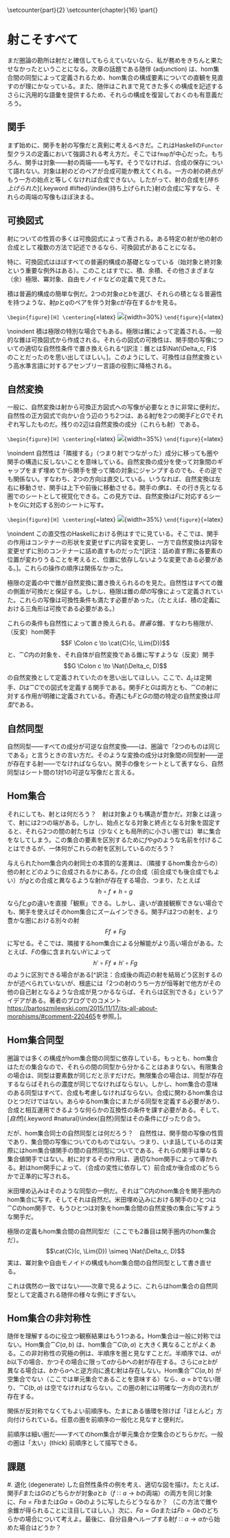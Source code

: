 \setcounter{part}{2}
\setcounter{chapter}{16}
\part{}

# 射こそすべて

まだ圏論の勘所は射だと確信してもらえていないなら、私が務めをきちんと果たせなかったということになる。次章の話題である随伴 (adjunction) は、hom集合間の同型によって定義されるため、hom集合の構成要素についての直観を見直すのが理にかなっている。また、随伴はこれまで見てきた多くの構成を記述するさらに汎用的な語彙を提供するため、それらの構成を復習しておくのも有意義だろう。

## 関手

まず始めに、関手を射の写像だと真剣に考えるべきだ。これはHaskellの`Functor`型クラスの定義において強調される考え方だ。そこでは`fmap`が中心だった。もちろん、関手は対象――射の両端――も写す。そうでなければ、合成の保存について語れない。対象は射のどのペアが合成可能か教えてくれる。一方の射の終点がもう一方の始点と等しくなければ合成できない。したがって、射の合成を[*持ち上げられた*]{.keyword #lifted}\index{持ち上げられた}射の合成に写すなら、それらの両端の写像もほぼ決まる。

## 可換図式

射についての性質の多くは可換図式によって表される。ある特定の射が他の射の合成として複数の方法で記述できるなら、可換図式があることになる。

特に、可換図式はほぼすべての普遍的構成の基礎となっている（始対象と終対象という重要な例外はある）。このことはすでに、積、余積、その他さまざまな（余）極限、冪対象、自由モノイドなどの定義で見てきた。

積は普遍的構成の簡単な例だ。2つの対象$a$と$b$を選び、それらの積となる普遍性を持つような、射$p$と$q$のペアを伴う対象$c$が存在するかを見る。

`\begin{figure}[H] \centering`{=latex}
![](images/productranking.jpg){width=30%}
`\end{figure}`{=latex}

\noindent
積は極限の特別な場合でもある。極限は錐によって定義される。一般的な錐は可換図式から作成される。それらの図式の可換性は、関手間の写像についての適切な自然性条件で置き換えられる^[訳注：錐とは$\Nat(\Delta_c, F)$ のことだったのを思い出してほしい。]。このようにして、可換性は自然変換という高水準言語に対するアセンブリー言語の役割に降格される。

## 自然変換

一般に、自然変換は射から可換正方図式への写像が必要なときに非常に便利だ。自然性の正方図式で向かい合う辺のうち2つは、ある射$f$を2つの関手$F$と$G$でそれぞれ写したものだ。残りの2辺は自然変換の成分（これらも射）である。

`\begin{figure}[H] \centering`{=latex}
![](images/3_naturality.jpg){width=35%}
`\end{figure}`{=latex}

\noindent
自然性は「隣接する」（つまり射でつながった）成分に移っても圏や関手の構造に反しないことを意味している。自然変換の成分を使って対象間のギャップをまず埋めてから関手を使って隣の対象にジャンプするのでも、その逆でも関係ない。すなわち、2つの方向は直交している。いうなれば、自然変換は左右に移動させ、関手は上下や前後に移動させる。関手の*像*は、その行き先となる圏でのシートとして視覚化できる。この見方では、自然変換は$F$に対応するシートを$G$に対応する別のシートに写す。

`\begin{figure}[H] \centering`{=latex}
![](images/sheets.png){width=35%}
`\end{figure}`{=latex}

\noindent
この直交性のHaskellにおける例はすでに見ている。そこでは、関手の作用はコンテナーの形状を変更せずに内容を変更し、一方で自然変換は内容を変更せずに別のコンテナーに詰め直すものだった^[訳注：詰め直す際に各要素の位置が変わりうることを考えると、位置に依存しないような変更である必要がある。]。これらの操作の順序は関係なかった。

極限の定義の中で錐が自然変換に置き換えられるのを見た。自然性はすべての錐の側面が可換だと保証する。しかし、極限は錐の*間の*写像によって定義されていた。これらの写像は可換性条件も満たす必要があった。（たとえば、積の定義における三角形は可換である必要がある。）

これらの条件も自然性によって置き換えられる。*普遍な*錐、すなわち極限が、（反変）hom関手
$$F \Colon c \to \cat{C}(c, \Lim{D})$$
と、$\cat{C}$内の対象を、それ自体が自然変換である錐に写すような（反変）関手
$$G \Colon c \to \Nat(\Delta_c, D)$$
の自然変換として定義されていたのを思い出してほしい。ここで、$\Delta_c$は定関手、$D$は$\cat{C}$での図式を定義する関手である。関手$F$と$G$は両方とも、$\cat{C}$の射に対する作用が明確に定義されている。奇遇にも$F$と$G$の間の特定の自然変換は*同型*である。

## 自然同型

自然同型――すべての成分が可逆な自然変換――は、圏論で「2つのものは同じである」と言うときの言い方だ。そのような変換の成分は対象間の同型射――逆が存在する射――でなければならない。関手の像をシートとして表すなら、自然同型はシート間の1対1の可逆な写像だと言える。

## Hom集合

それにしても、射とは何だろう？　射は対象よりも構造が豊かだ。対象とは違って、射には2つの端がある。しかし、始点となる対象と終点となる対象を固定すると、それら2つの間の射たちは（少なくとも局所的に小さい圏では）単に集合をなしてしまう。この集合の要素を区別するために$f$や$g$のような名前を付けることはできるが、一体何がこれらの射を区別しているのだろう？

与えられたhom集合内の射同士の本質的な差異は、（隣接するhom集合からの）他の射とどのように合成されるかにある。$f$との合成（前合成でも後合成でもよい）が$g$との合成と異なるような射$h$が存在する場合、つまり、たとえば
$$h \circ f \neq h \circ g$$
なら$f$と$g$の違いを直接「観察」できる。しかし、違いが直接観察できない場合でも、関手を使えばそのhom集合にズームインできる。関手$F$は2つの射を、より豊かな圏における別々の射
$$F f \neq F g$$
に写せる。そこでは、隣接するhom集合による分解能がより高い場合がある。たとえば、$F$の像に含まれない$h'$によって
$$h' \circ F f \neq h' \circ F g$$
のように区別できる場合がある[^訳注：合成後の両辺の射を結局どう区別するのかが述べられていないが、根底には「2つの射のうち一方が恒等射で他方がその他の自己射となるような合成が見つかるならば、それらは区別できる」というアイデアがある。著者のブログでのコメント<https://bartoszmilewski.com/2015/11/17/its-all-about-morphisms/#comment-220465>を参照。]。

## Hom集合同型

圏論では多くの構成がhom集合間の同型に依存している。もっとも、hom集合はただの集合なので、それらの間の同型から分かることはあまりない。有限集合の場合は、同型は要素数が同じだと示すだけだ。無限集合の場合は、同型が存在するならばそれらの濃度が同じでなければならない。しかし、hom集合の意味のある同型はすべて、合成も考慮しなければならない。合成に関わるhom集合はひとつだけではない。あらゆるhom集合にまたがる同型を定義する必要があり、合成と相互運用できるような何らかの互換性の条件を課す必要がある。そして、[*自然*]{.keyword #natural}\index{自然}同型はその条件にぴったり合う。

だが、hom集合同士の自然同型とは何だろう？　自然性は、関手間の写像の性質であり、集合間の写像についてのものではない。つまり、いま話しているのは実際にはhom集合値関手の間の自然同型についてである。それらの関手は単なる集合値関手ではない。射に対するその作用は、適切なhom関手によって導かれる。射はhom関手によって、（合成の変性に依存して）前合成か後合成のどちらかで正準的に写される。

米田埋め込みはそのような同型の一例だ。それは$\cat{C}$内のhom集合を関手圏内のhom集合に写す。そしてそれは自然だ。米田埋め込みにおける関手のひとつは$\cat{C}$のhom関手で、もうひとつは対象をhom集合間の自然変換の集合に写すような関手だ。

極限の定義もhom集合間の自然同型だ（ここでも2番目は関手圏内のhom集合だ）。
$$\cat{C}(c, \Lim{D}) \simeq \Nat(\Delta_c, D)$$
実は、冪対象や自由モノイドの構成もhom集合間の自然同型として書き直せる。

これは偶然の一致ではない――次章で見るように、これらはhom集合の自然同型として定義される随伴の様々な例にすぎない。

## Hom集合の非対称性

随伴を理解するのに役立つ観察結果はもう1つある。Hom集合は一般に対称ではない。Hom集合$\cat{C}(a, b)$ は、hom集合$\cat{C}(b, a)$ と大きく異なることがよくある。この非対称性の究極の例は、半順序を圏と見なすことだ。半順序では、$a$が$b$以下の場合、かつその場合に限って$a$から$b$への射が存在する。さらに$a$と$b$が異なる場合は、$b$から$a$へと逆方向に進む射は存在しない。Hom集合$\cat{C}(a, b)$ が空集合でない（ここでは単元集合であることを意味する）なら、$a = b$でない限り、$\cat{C}(b, a)$ は空でなければならない。この圏の射には明確な一方向の流れが存在する。

関係が反対称でなくてもよい前順序も、たまにある循環を除けば「ほとんど」方向付けられている。任意の圏を前順序の一般化と見なすと便利だ。

前順序は細い圏だ――すべてのhom集合が単元集合か空集合のどちらかだ。一般の圏は「太い」(thick) 前順序として描写できる。

## 課題

#. 退化 (degenerate) した自然性条件の例を考え、適切な図を描け。たとえば、関手$F$または$G$のどちらかが対象$a$と$b$（$f \Colon a \to b$の両端）の両方を同じ対象に、$F a = F b$または$G a = G b$のように写したらどうなるか？  （この方法で錐や余錐が得られることに注目してほしい。）次に、$F a = G a$または$F b = G b$のどちらかの場合について考えよ。最後に、自分自身へループする射$f \Colon a \to a$から始めた場合はどうか？

